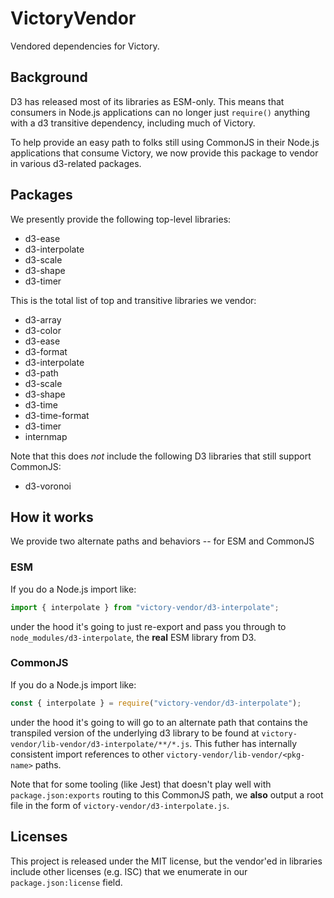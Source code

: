 # VictoryVendor

Vendored dependencies for Victory.

## Background

D3 has released most of its libraries as ESM-only. This means that consumers in Node.js applications can no longer just `require()` anything with a d3 transitive dependency, including much of Victory.

To help provide an easy path to folks still using CommonJS in their Node.js applications that consume Victory, we now provide this package to vendor in various d3-related packages.

## Packages

We presently provide the following top-level libraries:
<!-- cat packages/victory-vendor/package.json | egrep '"d3-' | egrep -o 'd3-[^"]*'| sor t-->

- d3-ease
- d3-interpolate
- d3-scale
- d3-shape
- d3-timer

This is the total list of top and transitive libraries we vendor:
<!-- ls packages/victory-vendor/lib-vendor | sort -->

- d3-array
- d3-color
- d3-ease
- d3-format
- d3-interpolate
- d3-path
- d3-scale
- d3-shape
- d3-time
- d3-time-format
- d3-timer
- internmap

Note that this does _not_ include the following D3 libraries that still support CommonJS:

- d3-voronoi

## How it works

We provide two alternate paths and behaviors -- for ESM and CommonJS

### ESM

If you do a Node.js import like:

```js
import { interpolate } from "victory-vendor/d3-interpolate";
```

under the hood it's going to just re-export and pass you through to `node_modules/d3-interpolate`, the **real** ESM library from D3.

### CommonJS

If you do a Node.js import like:

```js
const { interpolate } = require("victory-vendor/d3-interpolate");
```

under the hood it's going to will go to an alternate path that contains the transpiled version of the underlying d3 library to be found at `victory-vendor/lib-vendor/d3-interpolate/**/*.js`. This futher has internally consistent import references to other `victory-vendor/lib-vendor/<pkg-name>` paths.

Note that for some tooling (like Jest) that doesn't play well with `package.json:exports` routing to this CommonJS path, we **also** output a root file in the form of `victory-vendor/d3-interpolate.js`.

## Licenses

This project is released under the MIT license, but the vendor'ed in libraries include other licenses (e.g. ISC) that we enumerate in our `package.json:license` field.
